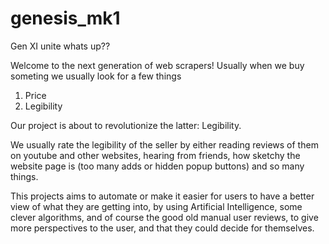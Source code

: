 # genesis_mk1
Gen XI unite
whats up??

Welcome to the next generation of web scrapers!
Usually when we buy someting we usually look for a few things
1. Price
2. Legibility

Our project is about to revolutionize the latter: Legibility.

We usually rate the legibility of the seller by either reading reviews of them on youtube and other websites, hearing from friends, how sketchy the website page is (too many adds or hidden popup buttons) and so many things.

This projects aims to automate or make it easier for users to have a better view of what they are getting into, by using Artificial Intelligence, some clever algorithms, and of course the good old manual user reviews, to give more perspectives to the user, and that they could decide for themselves.
